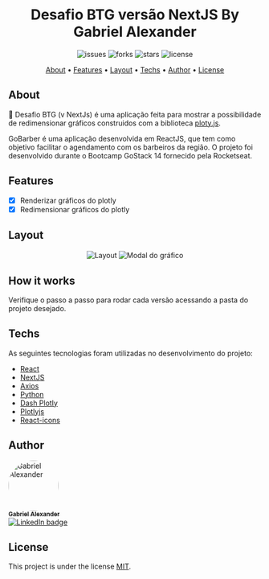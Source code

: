 <h1 align="center">
Desafio BTG versão NextJS
By Gabriel Alexander
</h1>
<p align="center">
<img src="[https://img.shields.io/github/issues/Gabriel-Alexander10/Gobarber-web](https://img.shields.io/github/issues/Gabriel-Alexander10/Gobarber-web)" alt="issues" />
<img src="[https://img.shields.io/github/forks/Gabriel-Alexander10/Gobarber-web](https://img.shields.io/github/forks/Gabriel-Alexander10/Gobarber-web)" alt="forks" />
<img src="[https://img.shields.io/github/stars/Gabriel-Alexander10/Gobarber-web](https://img.shields.io/github/stars/Gabriel-Alexander10/Gobarber-web)" alt="stars" />
<img src="[https://img.shields.io/github/license/Gabriel-Alexander10/Gobarber-web](https://img.shields.io/github/license/Gabriel-Alexander10/Gobarber-web)" alt="license" />
</p>

<p align="center">
<a href="#about">About</a> •
<a href="#features">Features</a> •
<a href="#layout">Layout</a> •
<a href="#techs">Techs</a> •
<a href="#author">Author</a> •
<a href="#license">License</a>
</p>

## About

🚀 Desafio BTG (v NextJs) é uma aplicação feita para mostrar a possibilidade de redimensionar gráficos construidos com a biblioteca [ploty.js](https://github.com/plotly/react-plotly.js/).

GoBarber é uma aplicação desenvolvida em ReactJS, que tem como objetivo facilitar o agendamento com os barbeiros da região. O projeto foi desenvolvido durante o Bootcamp GoStack 14 fornecido pela Rocketseat.

## Features

- [x]  Renderizar gráficos do plotly
- [x]  Redimensionar gráficos do plotly

## Layout

<p align="center">
<img src="./src/assets/layout.png" align="center" alt="Layout" />
<img src="./src/assets/modal.png" align="center" alt="Modal do gráfico" />
</p>

## How it works

Verifique o passo a passo para rodar cada versão acessando a pasta do projeto desejado.

## Techs

As seguintes tecnologias foram utilizadas no desenvolvimento do projeto:

- [React](https://reactjs.org/)
- [NextJS](https://nextjs.org/)
- [Axios](https://github.com/axios/axios)
- [Python](https://www.python.org/)
- [Dash Plotly](https://dash.plotly.com/)
- [Plotlyjs](https://plotly.com/javascript/react/)
- [React-icons](https://react-icons.github.io/react-icons/)

## Author

<a href="[https://www.linkedin.com/in/gabriel-alexander-abb90a1b6/](https://www.linkedin.com/in/gabriel-alexander-abb90a1b6/)" >
<img style="border-radius: 50%;" src="[https://media-exp1.licdn.com/dms/image/C5603AQG3jlBthcVVqg/profile-displayphoto-shrink_200_200/0/1603548566092?e=1620259200&v=beta&t=15W8RT5E1u6lnNpJgP6D-7gdse4Busx49A-BtnFtVOw](https://media-exp1.licdn.com/dms/image/C5603AQFTUiQZNwMpxg/profile-displayphoto-shrink_200_200/0/1634678062070?e=1649894400&v=beta&t=oCwwvNE4FREi8M1jQWknMs1lWCCe0WcX9T9b5GEE0FE)" width="100px;" alt="Gabriel Alexander"/>
<br />
<sub><b>Gabriel Alexander</b></sub></a>
<br />
<a href="[https://www.linkedin.com/in/gabriel-alexander-abb90a1b6/](https://www.linkedin.com/in/gabriel-alexander-abb90a1b6/)">
<img src="[https://img.shields.io/badge/Gabriel Alexander-blue?style=flat&logo=linkedin&link=https://www.linkedin.com/in/gabriel-alexander-abb90a1b6/](https://img.shields.io/badge/Gabriel%20Alexander-blue?style=flat&logo=linkedin&link=https://www.linkedin.com/in/gabriel-alexander-abb90a1b6/)" alt="LinkedIn badge" />
</a>

## License

This project is under the license [MIT](https://www.notion.so/LICENSE).
